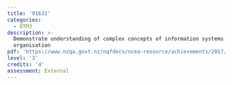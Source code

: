 ```yaml
---
title: '91632'
categories:
  - DTM3
description: >-
  Demonstrate understanding of complex concepts of information systems in an
  organisation
pdf: 'https://www.nzqa.govt.nz/nqfdocs/ncea-resource/achievements/2017/as91632.pdf'
level: '3'
credits: '4'
assessment: External
---
```



